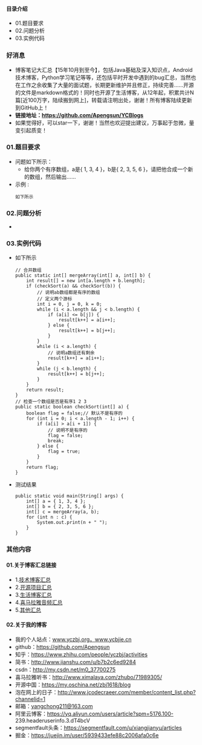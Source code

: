 #### 目录介绍
- 01.题目要求
- 02.问题分析
- 03.实例代码



### 好消息
- 博客笔记大汇总【15年10月到至今】，包括Java基础及深入知识点，Android技术博客，Python学习笔记等等，还包括平时开发中遇到的bug汇总，当然也在工作之余收集了大量的面试题，长期更新维护并且修正，持续完善……开源的文件是markdown格式的！同时也开源了生活博客，从12年起，积累共计N篇[近100万字，陆续搬到网上]，转载请注明出处，谢谢！所有博客陆续更新到GitHub上！
- **链接地址：https://github.com/Apengsun/YCBlogs**
- 如果觉得好，可以star一下，谢谢！当然也欢迎提出建议，万事起于忽微，量变引起质变！



### 01.题目要求
- 问题如下所示：
    - 给你两个有序数组，a是{ 1, 3, 4 }，b是{ 2, 3, 5, 6 }，请把他合成一个新的数组，然后输出……
- 示例 :
    ```
    如下所示
    ```




### 02.问题分析
- 


### 03.实例代码
- 如下所示
    ```
	// 合并数组
	public static int[] mergeArray(int[] a, int[] b) {
		int result[] = new int[a.length + b.length];
		if (checkSort(a) && checkSort(b)) {
			// 说明ab数组都是有序的数组
			// 定义两个游标
			int i = 0, j = 0, k = 0;
			while (i < a.length && j < b.length) {
				if (a[i] <= b[j]) {
					result[k++] = a[i++];
				} else {
					result[k++] = b[j++];
				}
			}
			while (i < a.length) {
				// 说明a数组还有剩余
				result[k++] = a[i++];
			}
			while (j < b.length) {
				result[k++] = b[j++];
			}
		}
		return result;
	}
	// 检查一个数组是否是有序1 2 3
	public static boolean checkSort(int[] a) {
		boolean flag = false;// 默认不是有序的
		for (int i = 0; i < a.length - 1; i++) {
			if (a[i] > a[i + 1]) {
				// 说明不是有序的
				flag = false;
				break;
			} else {
				flag = true;
			}
		}
		return flag;
	}
    ```
- 测试结果
    ```
    public static void main(String[] args) {
    	int[] a = { 1, 3, 4 };
    	int[] b = { 2, 3, 5, 6 };
    	int[] c = mergeArray(a, b);
    	for (int n : c) {
    		System.out.print(n + " ");
    	}
    }
    ```



### 其他内容
#### 01.关于博客汇总链接
- 1.[技术博客汇总](https://www.jianshu.com/p/614cb839182c)
- 2.[开源项目汇总](https://blog.csdn.net/m0_37700275/article/details/80863574)
- 3.[生活博客汇总](https://blog.csdn.net/m0_37700275/article/details/79832978)
- 4.[喜马拉雅音频汇总](https://www.jianshu.com/p/f665de16d1eb)
- 5.[其他汇总](https://www.jianshu.com/p/53017c3fc75d)



#### 02.关于我的博客
- 我的个人站点：www.yczbj.org，www.ycbjie.cn
- github：https://github.com/Apengsun
- 知乎：https://www.zhihu.com/people/yczbj/activities
- 简书：http://www.jianshu.com/u/b7b2c6ed9284
- csdn：http://my.csdn.net/m0_37700275
- 喜马拉雅听书：http://www.ximalaya.com/zhubo/71989305/
- 开源中国：https://my.oschina.net/zbj1618/blog
- 泡在网上的日子：http://www.jcodecraeer.com/member/content_list.php?channelid=1
- 邮箱：yangchong211@163.com
- 阿里云博客：https://yq.aliyun.com/users/article?spm=5176.100- 239.headeruserinfo.3.dT4bcV
- segmentfault头条：https://segmentfault.com/u/xiangjianyu/articles
- 掘金：https://juejin.im/user/5939433efe88c2006afa0c6e











